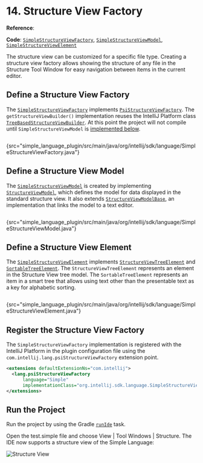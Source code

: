 # 14. Structure View Factory

<!-- Copyright 2000-2023 JetBrains s.r.o. and contributors. Use of this source code is governed by the Apache 2.0 license. -->

<tldr>

**Reference**: [](structure_view.md)

**Code**: [`SimpleStructureViewFactory`](%gh-sdk-samples%/simple_language_plugin/src/main/java/org/intellij/sdk/language/SimpleStructureViewFactory.java),
[`SimpleStructureViewModel`](%gh-sdk-samples%/simple_language_plugin/src/main/java/org/intellij/sdk/language/SimpleStructureViewModel.java),
[`SimpleStructureViewElement`](%gh-sdk-samples%/simple_language_plugin/src/main/java/org/intellij/sdk/language/SimpleStructureViewElement.java)

</tldr>

<include from="language_and_filetype.md" element-id="custom_language_tutorial_header"></include>

The structure view can be customized for a specific file type.
Creating a structure view factory allows showing the structure of any file in the <control>Structure</control> Tool Window for easy navigation between items in the current editor.

## Define a Structure View Factory

The [`SimpleStructureViewFactory`](%gh-sdk-samples%/simple_language_plugin/src/main/java/org/intellij/sdk/language/SimpleStructureViewFactory.java)
implements [`PsiStructureViewFactory`](%gh-ic%/platform/editor-ui-api/src/com/intellij/lang/PsiStructureViewFactory.java).
The `getStructureViewBuilder()` implementation reuses the IntelliJ Platform class [`TreeBasedStructureViewBuilder`](%gh-ic%/platform/editor-ui-api/src/com/intellij/ide/structureView/TreeBasedStructureViewBuilder.java).
At this point the project will not compile until `SimpleStructureViewModel` is [implemented below](#define-a-structure-view-model).

```java
```
{src="simple_language_plugin/src/main/java/org/intellij/sdk/language/SimpleStructureViewFactory.java"}

## Define a Structure View Model

The [`SimpleStructureViewModel`](%gh-sdk-samples%/simple_language_plugin/src/main/java/org/intellij/sdk/language/SimpleStructureViewModel.java) is created by implementing [`StructureViewModel`](%gh-ic%/platform/editor-ui-api/src/com/intellij/ide/structureView/StructureViewModel.java), which defines the model for data displayed in the standard structure view.
It also extends [`StructureViewModelBase`](%gh-ic%/platform/editor-ui-api/src/com/intellij/ide/structureView/StructureViewModelBase.java), an implementation that links the model to a text editor.

```java
```
{src="simple_language_plugin/src/main/java/org/intellij/sdk/language/SimpleStructureViewModel.java"}

## Define a Structure View Element

The [`SimpleStructureViewElement`](%gh-sdk-samples%/simple_language_plugin/src/main/java/org/intellij/sdk/language/SimpleStructureViewElement.java)
implements [`StructureViewTreeElement`](%gh-ic%/platform/editor-ui-api/src/com/intellij/ide/structureView/StructureViewTreeElement.java) and [`SortableTreeElement`](%gh-ic%/platform/editor-ui-api/src/com/intellij/ide/util/treeView/smartTree/SortableTreeElement.java).
The `StructureViewTreeElement` represents an element in the Structure View tree model.
The `SortableTreeElement` represents an item in a smart tree that allows using text other than the presentable text as a key for alphabetic sorting.

```java
```
{src="simple_language_plugin/src/main/java/org/intellij/sdk/language/SimpleStructureViewElement.java"}

## Register the Structure View Factory

The `SimpleStructureViewFactory` implementation is registered with the IntelliJ Platform in the plugin configuration file using the `com.intellij.lang.psiStructureViewFactory` extension point.

```xml
<extensions defaultExtensionNs="com.intellij">
  <lang.psiStructureViewFactory
      language="Simple"
      implementationClass="org.intellij.sdk.language.SimpleStructureViewFactory"/>
</extensions>
```

## Run the Project

Run the project by using the Gradle [`runIde`](creating_plugin_project.md#running-a-plugin-with-the-runide-gradle-task) task.

Open the <path>test.simple</path> file and choose <ui-path>View | Tool Windows | Structure</ui-path>.
The IDE now supports a structure view of the Simple Language:

![Structure View](structure_view.png)
